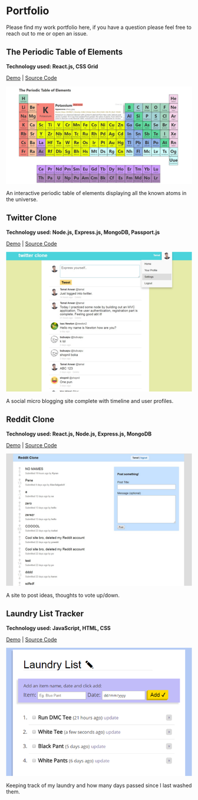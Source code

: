 # Portfolio

Please find my work portfolio here, if you have a question please feel free to reach out to me or open an issue.

## The Periodic Table of Elements

**Technology used: React.js, CSS Grid**

[Demo](https://tamalanwar.github.io/periodic-table/) | [Source Code](https://github.com/TamalAnwar/periodic-table)

![Periodic Table in React](https://raw.githubusercontent.com/TamalAnwar/portfolio/master/images/periodic-table.jpg)

An interactive periodic table of elements displaying all the known atoms in the universe.

## Twitter Clone

**Technology used: Node.js, Express.js, MongoDB, Passport.js**

[Demo](https://twitter-clone-new.herokuapp.com/) | [Source Code](https://github.com/TamalAnwar/twitter-clone-new)

![Twitter Clone](https://raw.githubusercontent.com/TamalAnwar/portfolio/master/images/twitter-clone.jpg)

A social micro blogging site complete with timeline and user profiles.

## Reddit Clone

**Technology used: React.js, Node.js, Express.js, MongoDB**

[Demo](https://reddit-like-site.herokuapp.com/) | [Source Code](https://github.com/TamalAnwar/reddit-like-site)

![Reddit Clone](https://raw.githubusercontent.com/TamalAnwar/portfolio/master/images/reddit-clone.jpg)

A site to post ideas, thoughts to vote up/down.

## Laundry List Tracker

**Technology used: JavaScript, HTML, CSS**

[Demo](http://www.tamalanwar.com/projects/laundry-list/) | [Source Code](https://github.com/TamalAnwar/ClothesWashTracker)

![Laundry List](https://raw.githubusercontent.com/TamalAnwar/portfolio/master/images/laundry-list.png)

Keeping track of my laundry and how many days passed since I last washed them.
